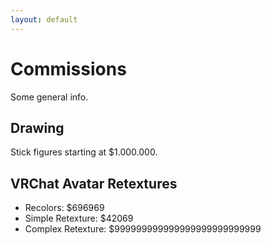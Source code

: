 ```yaml
---
layout: default
---
```

# Commissions
Some general info.

## Drawing
Stick figures starting at $1.000.000.

## VRChat Avatar Retextures
* Recolors: $696969
* Simple Retexture: $42069
* Complex Retexture: $999999999999999999999999999
